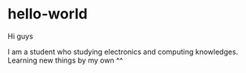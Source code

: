 # hello-world

Hi guys

I am a student who studying electronics and computing knowledges.
Learning new things by my own ^^
